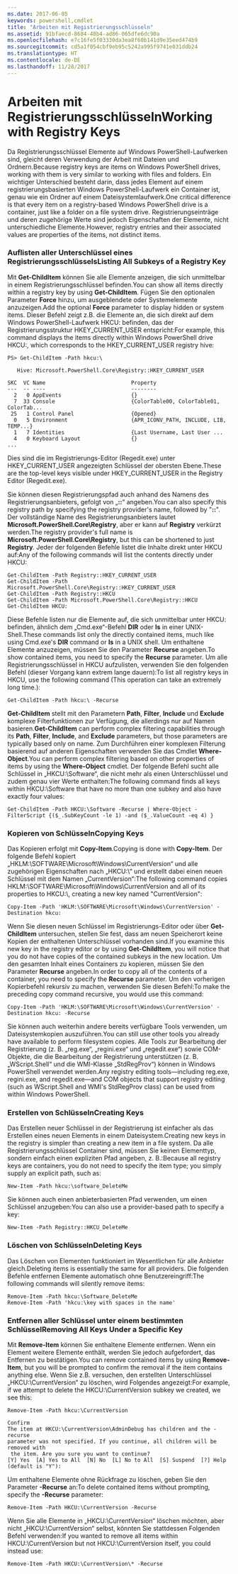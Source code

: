 ```yaml
---
ms.date: 2017-06-05
keywords: powershell,cmdlet
title: "Arbeiten mit Registrierungsschlüsseln"
ms.assetid: 91bfaecd-8684-48b4-ad86-065dfe6dc90a
ms.openlocfilehash: e7c16fe5f03330da3ea8f60b141d9e35eed474b9
ms.sourcegitcommit: cd5a1f054cbf9eb95c5242a995f9741e031ddb24
ms.translationtype: HT
ms.contentlocale: de-DE
ms.lasthandoff: 11/28/2017
---
```

# <a name="working-with-registry-keys"></a><span data-ttu-id="b73dc-103">Arbeiten mit Registrierungsschlüsseln</span><span class="sxs-lookup"><span data-stu-id="b73dc-103">Working with Registry Keys</span></span>
<span data-ttu-id="b73dc-104">Da Registrierungsschlüssel Elemente auf Windows PowerShell-Laufwerken sind, gleicht deren Verwendung der Arbeit mit Dateien und Ordnern.</span><span class="sxs-lookup"><span data-stu-id="b73dc-104">Because registry keys are items on Windows PowerShell drives, working with them is very similar to working with files and folders.</span></span> <span data-ttu-id="b73dc-105">Ein wichtiger Unterschied besteht darin, dass jedes Element auf einem registrierungsbasierten Windows PowerShell-Laufwerk ein Container ist, genau wie ein Ordner auf einem Dateisystemlaufwerk.</span><span class="sxs-lookup"><span data-stu-id="b73dc-105">One critical difference is that every item on a registry-based Windows PowerShell drive is a container, just like a folder on a file system drive.</span></span> <span data-ttu-id="b73dc-106">Registrierungseinträge und deren zugehörige Werte sind jedoch Eigenschaften der Elemente, nicht unterschiedliche Elemente.</span><span class="sxs-lookup"><span data-stu-id="b73dc-106">However, registry entries and their associated values are properties of the items, not distinct items.</span></span>

### <a name="listing-all-subkeys-of-a-registry-key"></a><span data-ttu-id="b73dc-107">Auflisten aller Unterschlüssel eines Registrierungsschlüssels</span><span class="sxs-lookup"><span data-stu-id="b73dc-107">Listing All Subkeys of a Registry Key</span></span>
<span data-ttu-id="b73dc-108">Mit **Get-ChildItem** können Sie alle Elemente anzeigen, die sich unmittelbar in einem Registrierungsschlüssel befinden.</span><span class="sxs-lookup"><span data-stu-id="b73dc-108">You can show all items directly within a registry key by using **Get-ChildItem**.</span></span> <span data-ttu-id="b73dc-109">Fügen Sie den optionalen Parameter **Force** hinzu, um ausgeblendete oder Systemelemente anzuzeigen.</span><span class="sxs-lookup"><span data-stu-id="b73dc-109">Add the optional **Force** parameter to display hidden or system items.</span></span> <span data-ttu-id="b73dc-110">Dieser Befehl zeigt z.B. die Elemente an, die sich direkt auf dem Windows PowerShell-Laufwerk HKCU: befinden, das der Registrierungsstruktur HKEY_CURRENT_USER entspricht:</span><span class="sxs-lookup"><span data-stu-id="b73dc-110">For example, this command displays the items directly within Windows PowerShell drive HKCU:, which corresponds to the HKEY_CURRENT_USER registry hive:</span></span>

```
PS> Get-ChildItem -Path hkcu:\

   Hive: Microsoft.PowerShell.Core\Registry::HKEY_CURRENT_USER

SKC  VC Name                           Property
---  -- ----                           --------
  2   0 AppEvents                      {}
  7  33 Console                        {ColorTable00, ColorTable01, ColorTab...
 25   1 Control Panel                  {Opened}
  0   5 Environment                    {APR_ICONV_PATH, INCLUDE, LIB, TEMP...}
  1   7 Identities                     {Last Username, Last User ...
  4   0 Keyboard Layout                {}
...
```

<span data-ttu-id="b73dc-111">Dies sind die im Registrierungs-Editor (Regedit.exe) unter HKEY_CURRENT_USER angezeigten Schlüssel der obersten Ebene.</span><span class="sxs-lookup"><span data-stu-id="b73dc-111">These are the top-level keys visible under HKEY_CURRENT_USER in the Registry Editor (Regedit.exe).</span></span>

<span data-ttu-id="b73dc-112">Sie können diesen Registrierungspfad auch anhand des Namens des Registrierungsanbieters, gefolgt von „**::**“ angeben.</span><span class="sxs-lookup"><span data-stu-id="b73dc-112">You can also specify this registry path by specifying the registry provider's name, followed by "**::**".</span></span> <span data-ttu-id="b73dc-113">Der vollständige Name des Registrierungsanbieters lautet **Microsoft.PowerShell.Core\\Registry**, aber er kann auf **Registry** verkürzt werden.</span><span class="sxs-lookup"><span data-stu-id="b73dc-113">The registry provider's full name is **Microsoft.PowerShell.Core\\Registry**, but this can be shortened to just **Registry**.</span></span> <span data-ttu-id="b73dc-114">Jeder der folgenden Befehle listet die Inhalte direkt unter HKCU auf:</span><span class="sxs-lookup"><span data-stu-id="b73dc-114">Any of the following commands will list the contents directly under HKCU:</span></span>

```
Get-ChildItem -Path Registry::HKEY_CURRENT_USER
Get-ChildItem -Path Microsoft.PowerShell.Core\Registry::HKEY_CURRENT_USER
Get-ChildItem -Path Registry::HKCU
Get-ChildItem -Path Microsoft.PowerShell.Core\Registry::HKCU
Get-ChildItem HKCU:
```

<span data-ttu-id="b73dc-115">Diese Befehle listen nur die Elemente auf, die sich unmittelbar unter HKCU: befinden, ähnlich dem „Cmd.exe“-Befehl **DIR** oder **ls** in einer UNIX-Shell.</span><span class="sxs-lookup"><span data-stu-id="b73dc-115">These commands list only the directly contained items, much like using Cmd.exe's **DIR** command or **ls** in a UNIX shell.</span></span> <span data-ttu-id="b73dc-116">Um enthaltene Elemente anzuzeigen, müssen Sie den Parameter **Recurse** angeben.</span><span class="sxs-lookup"><span data-stu-id="b73dc-116">To show contained items, you need to specify the **Recurse** parameter.</span></span> <span data-ttu-id="b73dc-117">Um alle Registrierungsschlüssel in HKCU aufzulisten, verwenden Sie den folgenden Befehl (dieser Vorgang kann extrem lange dauern):</span><span class="sxs-lookup"><span data-stu-id="b73dc-117">To list all registry keys in HKCU, use the following command (This operation can take an extremely long time.):</span></span>

```
Get-ChildItem -Path hkcu:\ -Recurse
```

<span data-ttu-id="b73dc-118">**Get-ChildItem** stellt mit den Parametern **Path**, **Filter**, **Include** und **Exclude** komplexe Filterfunktionen zur Verfügung, die allerdings nur auf Namen basieren.</span><span class="sxs-lookup"><span data-stu-id="b73dc-118">**Get-ChildItem** can perform complex filtering capabilities through its **Path**, **Filter**, **Include**, and **Exclude** parameters, but those parameters are typically based only on name.</span></span> <span data-ttu-id="b73dc-119">Zum Durchführen einer komplexen Filterung basierend auf anderen Eigenschaften verwenden Sie das Cmdlet **Where-Object**.</span><span class="sxs-lookup"><span data-stu-id="b73dc-119">You can perform complex filtering based on other properties of items by using the **Where-Object** cmdlet.</span></span> <span data-ttu-id="b73dc-120">Der folgende Befehl sucht alle Schlüssel in „HKCU:\\Software“, die nicht mehr als einen Unterschlüssel und zudem genau vier Werte enthalten:</span><span class="sxs-lookup"><span data-stu-id="b73dc-120">The following command finds all keys within HKCU:\\Software that have no more than one subkey and also have exactly four values:</span></span>

```
Get-ChildItem -Path HKCU:\Software -Recurse | Where-Object -FilterScript {($_.SubKeyCount -le 1) -and ($_.ValueCount -eq 4) }
```

### <a name="copying-keys"></a><span data-ttu-id="b73dc-121">Kopieren von Schlüsseln</span><span class="sxs-lookup"><span data-stu-id="b73dc-121">Copying Keys</span></span>
<span data-ttu-id="b73dc-122">Das Kopieren erfolgt mit **Copy-Item**.</span><span class="sxs-lookup"><span data-stu-id="b73dc-122">Copying is done with **Copy-Item**.</span></span> <span data-ttu-id="b73dc-123">Der folgende Befehl kopiert „HKLM:\\SOFTWARE\\Microsoft\\Windows\\CurrentVersion“ und alle zugehörigen Eigenschaften nach „HKCU:\\“ und erstellt dabei einen neuen Schlüssel mit dem Namen „CurrentVersion“:</span><span class="sxs-lookup"><span data-stu-id="b73dc-123">The following command copies HKLM:\\SOFTWARE\\Microsoft\\Windows\\CurrentVersion and all of its properties to HKCU:\\, creating a new key named "CurrentVersion":</span></span>

```
Copy-Item -Path 'HKLM:\SOFTWARE\Microsoft\Windows\CurrentVersion' -Destination hkcu:
```

<span data-ttu-id="b73dc-124">Wenn Sie diesen neuen Schlüssel im Registrierungs-Editor oder über **Get-ChildItem** untersuchen, stellen Sie fest, dass am neuen Speicherort keine Kopien der enthaltenen Unterschlüssel vorhanden sind.</span><span class="sxs-lookup"><span data-stu-id="b73dc-124">If you examine this new key in the registry editor or by using **Get-ChildItem**, you will notice that you do not have copies of the contained subkeys in the new location.</span></span> <span data-ttu-id="b73dc-125">Um den gesamten Inhalt eines Containers zu kopieren, müssen Sie den Parameter **Recurse** angeben.</span><span class="sxs-lookup"><span data-stu-id="b73dc-125">In order to copy all of the contents of a container, you need to specify the **Recurse** parameter.</span></span> <span data-ttu-id="b73dc-126">Um den vorherigen Kopierbefehl rekursiv zu machen, verwenden Sie diesen Befehl:</span><span class="sxs-lookup"><span data-stu-id="b73dc-126">To make the preceding copy command recursive, you would use this command:</span></span>

```
Copy-Item -Path 'HKLM:\SOFTWARE\Microsoft\Windows\CurrentVersion' -Destination hkcu: -Recurse
```

<span data-ttu-id="b73dc-127">Sie können auch weiterhin andere bereits verfügbare Tools verwenden, um Dateisystemkopien auszuführen.</span><span class="sxs-lookup"><span data-stu-id="b73dc-127">You can still use other tools you already have available to perform filesystem copies.</span></span> <span data-ttu-id="b73dc-128">Alle Tools zur Bearbeitung der Registrierung (z. B. „reg.exe“, „regini.exe“ und „regedit.exe“) sowie COM-Objekte, die die Bearbeitung der Registrierung unterstützen (z. B. „WScript.Shell“ und die WMI-Klasse „StdRegProv“) können in Windows PowerShell verwendet werden.</span><span class="sxs-lookup"><span data-stu-id="b73dc-128">Any registry editing tools—including reg.exe, regini.exe, and regedit.exe—and COM objects that support registry editing (such as WScript.Shell and WMI's StdRegProv class) can be used from within Windows PowerShell.</span></span>

### <a name="creating-keys"></a><span data-ttu-id="b73dc-129">Erstellen von Schlüsseln</span><span class="sxs-lookup"><span data-stu-id="b73dc-129">Creating Keys</span></span>
<span data-ttu-id="b73dc-130">Das Erstellen neuer Schlüssel in der Registrierung ist einfacher als das Erstellen eines neuen Elements in einem Dateisystem.</span><span class="sxs-lookup"><span data-stu-id="b73dc-130">Creating new keys in the registry is simpler than creating a new item in a file system.</span></span> <span data-ttu-id="b73dc-131">Da alle Registrierungsschlüssel Container sind, müssen Sie keinen Elementtyp, sondern einfach einen expliziten Pfad angeben, z. B.:</span><span class="sxs-lookup"><span data-stu-id="b73dc-131">Because all registry keys are containers, you do not need to specify the item type; you simply supply an explicit path, such as:</span></span>

```
New-Item -Path hkcu:\software_DeleteMe
```

<span data-ttu-id="b73dc-132">Sie können auch einen anbieterbasierten Pfad verwenden, um einen Schlüssel anzugeben:</span><span class="sxs-lookup"><span data-stu-id="b73dc-132">You can also use a provider-based path to specify a key:</span></span>

```
New-Item -Path Registry::HKCU_DeleteMe
```

### <a name="deleting-keys"></a><span data-ttu-id="b73dc-133">Löschen von Schlüsseln</span><span class="sxs-lookup"><span data-stu-id="b73dc-133">Deleting Keys</span></span>
<span data-ttu-id="b73dc-134">Das Löschen von Elementen funktioniert im Wesentlichen für alle Anbieter gleich.</span><span class="sxs-lookup"><span data-stu-id="b73dc-134">Deleting items is essentially the same for all providers.</span></span> <span data-ttu-id="b73dc-135">Die folgenden Befehle entfernen Elemente automatisch ohne Benutzereingriff:</span><span class="sxs-lookup"><span data-stu-id="b73dc-135">The following commands will silently remove items:</span></span>

```
Remove-Item -Path hkcu:\Software_DeleteMe
Remove-Item -Path 'hkcu:\key with spaces in the name'
```

### <a name="removing-all-keys-under-a-specific-key"></a><span data-ttu-id="b73dc-136">Entfernen aller Schlüssel unter einem bestimmten Schlüssel</span><span class="sxs-lookup"><span data-stu-id="b73dc-136">Removing All Keys Under a Specific Key</span></span>
<span data-ttu-id="b73dc-137">Mit **Remove-Item** können Sie enthaltene Elemente entfernen. Wenn ein Element weitere Elemente enthält, werden Sie jedoch aufgefordert, das Entfernen zu bestätigen.</span><span class="sxs-lookup"><span data-stu-id="b73dc-137">You can remove contained items by using **Remove-Item**, but you will be prompted to confirm the removal if the item contains anything else.</span></span> <span data-ttu-id="b73dc-138">Wenn Sie z.B. versuchen, den erstellten Unterschlüssel „HKCU:\\CurrentVersion“ zu löschen, wird Folgendes angezeigt:</span><span class="sxs-lookup"><span data-stu-id="b73dc-138">For example, if we attempt to delete the HKCU:\\CurrentVersion subkey we created, we see this:</span></span>

```
Remove-Item -Path hkcu:\CurrentVersion

Confirm
The item at HKCU:\CurrentVersion\AdminDebug has children and the -recurse
parameter was not specified. If you continue, all children will be removed with
 the item. Are you sure you want to continue?
[Y] Yes  [A] Yes to All  [N] No  [L] No to All  [S] Suspend  [?] Help
(default is "Y"):
```

<span data-ttu-id="b73dc-139">Um enthaltene Elemente ohne Rückfrage zu löschen, geben Sie den Parameter **-Recurse** an:</span><span class="sxs-lookup"><span data-stu-id="b73dc-139">To delete contained items without prompting, specify the **-Recurse** parameter:</span></span>

```
Remove-Item -Path HKCU:\CurrentVersion -Recurse
```

<span data-ttu-id="b73dc-140">Wenn Sie alle Elemente in „HKCU:\\CurrentVersion“ löschen möchten, aber nicht „HKCU:\\CurrentVersion“ selbst, könnten Sie stattdessen Folgenden Befehl verwenden:</span><span class="sxs-lookup"><span data-stu-id="b73dc-140">If you wanted to remove all items within HKCU:\\CurrentVersion but not HKCU:\\CurrentVersion itself, you could instead use:</span></span>

```
Remove-Item -Path HKCU:\CurrentVersion\* -Recurse
```

